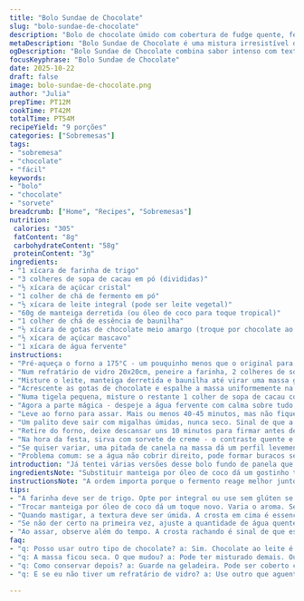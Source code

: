 ```yaml
---
title: "Bolo Sundae de Chocolate"
slug: "bolo-sundae-de-chocolate"
description: "Bolo de chocolate úmido com cobertura de fudge quente, feito numa travessa de vidro, combina massa densa com camada de pudim de chocolate no fundo. Massa leva cacau, açúcar, farinha, fermento, leite, manteiga, baunilha e gotas de chocolate. Açúcar mascavo e cacau ficam por cima, banhados com água quente antes de ir ao forno quente até formar casquinha seca e interior borbulhante. Servido quente com sorvete e chantilly melhor ainda. Texto traz substituições, dicas para textura e sinais visuais de ponto no forno."
metaDescription: "Bolo Sundae de Chocolate é uma mistura irresistível de bolo e pudim, perfeito para servir quente com sorvete. Sensações únicas a cada garfada."
ogDescription: "Bolo Sundae de Chocolate combina sabor intenso com textura cremosa. Uma receita que transforma qualquer refeição em um momento especial."
focusKeyphrase: "Bolo Sundae de Chocolate"
date: 2025-10-22
draft: false
image: bolo-sundae-de-chocolate.png
author: "Julia"
prepTime: PT12M
cookTime: PT42M
totalTime: PT54M
recipeYield: "9 porções"
categories: ["Sobremesas"]
tags:
- "sobremesa"
- "chocolate"
- "fácil"
keywords:
- "bolo"
- "chocolate"
- "sorvete"
breadcrumb: ["Home", "Recipes", "Sobremesas"]
nutrition: 
 calories: "305"
 fatContent: "8g"
 carbohydrateContent: "58g"
 proteinContent: "3g"
ingredients:
- "1 xícara de farinha de trigo"
- "3 colheres de sopa de cacau em pó (divididas)"
- "½ xícara de açúcar cristal"
- "1 colher de chá de fermento em pó"
- "½ xícara de leite integral (pode ser leite vegetal)"
- "60g de manteiga derretida (ou óleo de coco para toque tropical)"
- "1 colher de chá de essência de baunilha"
- "½ xícara de gotas de chocolate meio amargo (troque por chocolate ao leite se quiser mais doce)"
- "½ xícara de açúcar mascavo"
- "1 xícara de água fervente"
instructions:
- "Pré-aqueça o forno a 175°C - um pouquinho menos que o original para evitar bordas queimadas rápido."
- "Num refratário de vidro 20x20cm, peneire a farinha, 2 colheres de sopa de cacau, açúcar cristal e fermento junto - para evitar bolinhas."
- "Misture o leite, manteiga derretida e baunilha até virar uma massa grossa. Não bata demais, a textura é mais rústica."
- "Acrescente as gotas de chocolate e espalhe a massa uniformemente na forma - ajuda usar uma espátula molhada ou colher para nivelar sem afundar a massa."
- "Numa tigela pequena, misture o restante 1 colher de sopa de cacau com o açúcar mascavo; polvilhe essa mistura por cima da massa."
- "Agora a parte mágica - despeje a água fervente com calma sobre tudo. Parece loucura, mas é essencial para criar o efeito de pudim no fundo e fissuras crocantes na superfície."
- "Leve ao forno para assar. Mais ou menos 40-45 minutos, mas não fique preso ao relógio; observe a superfície - ela deve estar opaca, seca ao toque e começar a rachar, com bolhas no centro."
- "Um palito deve sair com migalhas úmidas, nunca seco. Sinal de que a camada interna está cremosa, quase uma calda, e não é um bolo propriamente dito."
- "Retire do forno, deixe descansar uns 10 minutos para firmar antes de servir. Explosão de aromas de cacau, açúcar caramelizado e manteiga quente."
- "Na hora da festa, sirva com sorvete de creme - o contraste quente e frio é essencial - complete com chantilly e uma cereja para um toque tradicional americano."
- "Se quiser variar, uma pitada de canela na massa dá um perfil levemente especiado, totalmente fora do comum mas queridinho."
- "Problema comum: se a água não cobrir direito, pode formar buracos secos; cubra melhor ou ajuste a quantidade. Caso fique muito líquido, seu forno pode estar baixo demais ou o refratário muito grande."
introduction: "Já tentei várias versões desse bolo fundo de panela que junta bolo e pudim num só prato. Aquela mistura de massa densa coberta por uma camada líquida e borbulhante, que vira uma casquinha doce. A textura meio pegajosa, porém nada enjoativa, chama atenção. Nos finais de semana, uso para um encontro rápido, porque essa receita é quase mágica pela simplicidade. Gosto de testar diferentes tipos de chocolate e ajustar a intensidade do cacau no açúcar polvilhado. O cheiro que sai do forno lembra chocolate meio amargo intenso com notas carameladas. Serve um monte e facilita porque vai direto no forno numa travessa, sem panelas extras. Um clássico dos EUA que ganhou versão com toque brasileiro de manteiga e açúcar mascavo."
ingredientsNote: "Substituir manteiga por óleo de coco dá um gostinho tropical com leve aroma de coco - menos saturado e normalmente caindo na moda das gorduras melhores. Leite integral é o mais indicado, mas leites vegetais dão bom resultado, principalmente amêndoas ou aveia, que trazem cremosidade. Evite farinha sem fermento, pode deixar o bolo duro; fermento é fundamental para criar leveza e espaço para água atuar na cobertura. Enquanto contei, acrescentei uma pitada de canela moída para dar mais personalidade, vale tentar com noz-moscada também. Chocolate meio amargo em gotas mantém o equilíbrio, troque por chocolate ao leite se quiser mais doce, mas cuidado pra não borrar textura. Açúcar mascavo usado por cima é vital para formar aquela crosta meio caramelizada. Não economize na água quente para a parte líquida, literalmente é o segredo do efeito fudge por baixo."
instructionsNote: "A ordem importa porque o fermento reage melhor junto do pó seco antes de incorporar líquidos. Misturar até pouco faz massa densa, evita excesso de glúten que endurece. Espalhar a massa direito compensa a profundidade irregular do refratário de vidro – a água vai preencher espaço e criar textura, precisa estar bem nivelado. O toque da água fervente sobre o açúcar e cacau ajuda a dissolver parcialmente os ingredientes e gera a famosa camada molhadinha que borbulha. Na hora de assar, fuja do tempo fixo, observe a superfície: quando formar rachaduras e não grudar no dedo é hora. Testar com palito só para confirmar, procure migalhas úmidas, a parte de baixo deve ser tipo pudim. Se fizer em forno mais baixo, aumente tempo; forno alto queima borda e seca miolo. Sempre deixe repousar antes de cortar; senão desmancha. Apesar do aspecto simples, a ciência por trás da água e cobertura é fascinante e vale a pena sentir na prática."
tips:
- "A farinha deve ser de trigo. Opte por integral ou use sem glúten se preferir. Quando peneirar, mistura funda sem grumos. Adição leve de fermento é crucial. Mais ar para a massa, textura macia."
- "Trocar manteiga por óleo de coco dá um toque novo. Varia o aroma. Segue sabor tropical bom. Também, atenção à temperatura do leite. Frio demais pode deixar a massa pesada. Não bata demais."
- "Quando mastigar, a textura deve ser úmida. A crosta em cima é essencial. Água fervente não é só para efeito; age para formar pudim. Polvilhar açúcar mascavo garante crocância boa."
- "Se não der certo na primeira vez, ajuste a quantidade de água quente. Pode ocorrer buracos. Água cobrindo tudo é chave. E se queimar na borda, tente forno com menor temperatura da próxima."
- "Ao assar, observe além do tempo. A crosta rachando é sinal de que está quase pronto. Palito saindo com migalhas significa interior molhadinho. Deixe descansar, para firmar e facilitar o corte."
faq:
- "q: Posso usar outro tipo de chocolate? a: Sim. Chocolate ao leite é mais doce. Mas, cuidado. Pode afetar a textura. Use meio amargo para equilíbrio."
- "q: A massa ficou seca. O que mudou? a: Pode ter misturado demais. Ou a água não cobriu tudo. A receita requer pegar misturas. Um palito perfeito é o teste."
- "q: Como conservar depois? a: Guarde na geladeira. Pode ser coberto com plástico. Se ficar muito tempo, pode secar. Também, reaqueça com cuidado no micro-ondas."
- "q: E se eu não tiver um refratário de vidro? a: Use outro que aguente calor. Pode ser metal, mas nem todos funcionam igual. Cuidado para não queimar."

---
```

